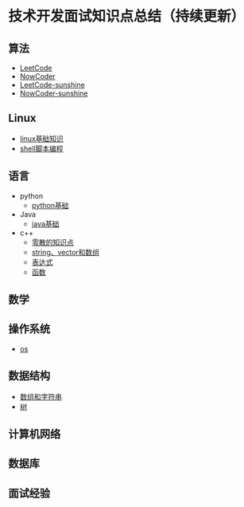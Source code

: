 # 技术开发面试知识点总结（持续更新）

## 算法

- [LeetCode](/docs/notes/algorithm/leetcode.md)
- [NowCoder](/docs/notes/algorithm/nowcoder.md)
- [LeetCode-sunshine](/docs/notes/algorithm/leetcode-sum.md)
- [NowCoder-sunshine](/docs/notes/algorithm/nowcoder-sum.md)

## Linux

- [linux基础知识](/docs/notes/linux/linux.md)
- [shell脚本编程](/docs/notes/linux/shell.md)

## 语言

- python
    - [python基础](/docs/notes/python/python_base.md)
- Java
    - [java基础](/docs/notes/java/java_base.md)
- c++
    - [零散的知识点](/docs/notes/c++/零散的知识点.md)
    - [string、vector和数组](/docs/notes/c++/string和vector.md)
    - [表达式](/docs/notes/c++/expression.md)
    - [函数](/docs/notes/c++/function.md)

## 数学

## 操作系统

- [os](/docs/notes/os/os.md)

## 数据结构

- [数组和字符串](/docs/notes/data_structure/array.md)
- [树](/docs/notes/data_structure/tree.md)

## 计算机网络

## 数据库

## 面试经验
